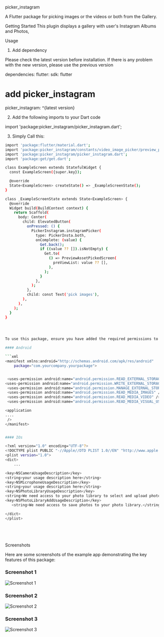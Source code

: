 picker_instagram

A Flutter package for picking images or the videos or both from the Gallery.

Getting Started
This plugin displays a gallery with user's Instagram Albums and Photos,

Usage

1. Add dependency

Please check the latest version before installation. If there is any problem with the new version, please use the previous version

dependencies:
flutter:
sdk: flutter

# add picker_instagram

picker_instagram: ^{latest version}

2.  Add the following imports to your Dart code

import 'package:picker_instagram/picker_instagram.dart';

3. Simply Call this:

````bash
import 'package:flutter/material.dart';
import 'package:picker_instagram/constants/video_image_picker/preview_picked_assets_screen.dart';
import 'package:picker_instagram/picker_instagram.dart';
import 'package:get/get.dart';

class ExampleScreen extends StatefulWidget {
  const ExampleScreen({super.key});

  @override
  State<ExampleScreen> createState() => _ExampleScreenState();
}

class _ExampleScreenState extends State<ExampleScreen> {
  @override
  Widget build(BuildContext context) {
    return Scaffold(
      body: Center(
        child: ElevatedButton(
          onPressed: () {
            PickerInstagram.instagramPicker(
              type: PickerInsta.both,
              onComplete: (value) {
                Get.back();
                if ((value ?? []).isNotEmpty) {
                  Get.to(
                    () => PreviewAssetPickedScreen(
                      preViewList: value ?? [],
                    ),
                  );
                }
              },
            );
          },
          child: const Text('pick images'),
        ),
      ),
    );
  }
}




To use this package, ensure you have added the required permissions to your `AndroidManifest.xml` and `Info.plist` files as shown below:

#### Android

```xml
<manifest xmlns:android="http://schemas.android.com/apk/res/android"
    package="com.yourcompany.yourpackage">


 <uses-permission android:name="android.permission.READ_EXTERNAL_STORAGE"/>
<uses-permission android:name="android.permission.WRITE_EXTERNAL_STORAGE"/>
 <uses-permission android:name="android.permission.MANAGE_EXTERNAL_STORAGE"/>
 <uses-permission android:name="android.permission.READ_MEDIA_IMAGES" />
 <uses-permission android:name="android.permission.READ_MEDIA_VIDEO" />
 <uses-permission android:name="android.permission.READ_MEDIA_VISUAL_USER_SELECTED" />

<application
....
 />
</manifest>


#### IOs

<?xml version="1.0" encoding="UTF-8"?>
<!DOCTYPE plist PUBLIC "-//Apple//DTD PLIST 1.0//EN" "http://www.apple.com/DTDs/PropertyList-1.0.dtd">
<plist version="1.0">
<dict>
	...

<key>NSCameraUsageDescription</key>
<string>your usage description here</string>
<key>NSMicrophoneUsageDescription</key>
<string>your usage description here</string>
<key>NSPhotoLibraryUsageDescription</key>
<string>We need access to your photo library to select and upload photos.</string>
<key>NSPhotoLibraryAddUsageDescription</key>
   <string>We need access to save photos to your photo library.</string>

</dict>
</plist>






````

Screenshots

Here are some screenshots of the example app demonstrating the key features of this package:

### Screenshot 1

![Screenshot 1](assets/screenshot_01.png)

### Screenshot 2

![Screenshot 2](assets/screenshot_02.png)

### Screenshot 3

![Screenshot 3](assets/screenshot_03.png)
